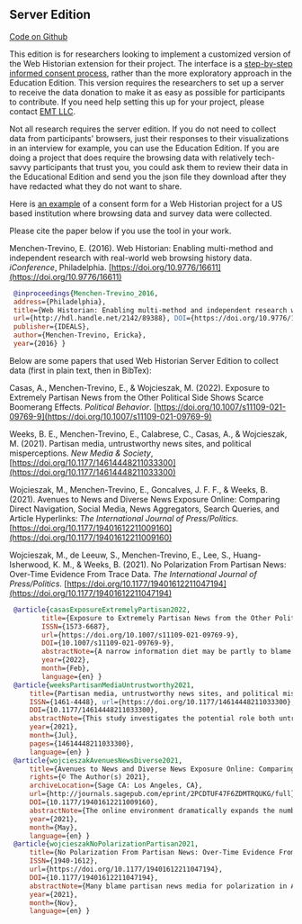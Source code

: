 ## Server Edition

[Code on Github](https://github.com/WebHistorian/community)

This edition is for researchers looking to implement a customized version of the 
Web Historian extension for their project. The interface is a [step-by-step informed 
consent process](https://journals-sagepub-com.proxyau.wrlc.org/doi/suppl/10.1177/14614448211033300), rather than the more exploratory approach in the Education 
Edition. This version requires the researchers to set up a server to receive 
the data donation to make it as easy as possible for participants to contribute. 
If you need help setting this up for your project, please 
contact [EMT LLC](https://erickaakcire.github.io/emtllc.html). 

Not all research requires the server edition. If you do not need to collect data 
from participants' browsers, just their responses to their visualizations in an interview for example, 
you can use the Education Edition. If you are doing a project that does require the browsing data
with relatively tech-savvy participants that trust you, you could ask them to review their 
data in the Educational Edition and send you the json file they download after they have 
redacted what they do not want to share.

Here is [an example](./consent_example.html) of a consent form for a Web Historian 
project for a US based institution where browsing data and survey data were collected. 

Please cite the paper below if you use the tool in your work.

Menchen-Trevino, E. (2016). Web Historian: Enabling multi-method and independent research with real-world web browsing history data. *iConference*, Philadelphia. [https://doi.org/10.9776/16611](https://doi.org/10.9776/16611)

```bibtex
 @inproceedings{Menchen-Trevino_2016, 
 address={Philadelphia}, 
 title={Web Historian: Enabling multi-method and independent research with real-world web browsing history data}, 
 url={http://hdl.handle.net/2142/89388}, DOI={https://doi.org/10.9776/16611}, 
 publisher={IDEALS}, 
 author={Menchen-Trevino, Ericka}, 
 year={2016} }
```

Below are some papers that used Web Historian Server Edition to collect data (first in plain text, then in BibTex):

Casas, A., Menchen-Trevino, E., & Wojcieszak, M. (2022). Exposure to Extremely Partisan News from the Other Political Side Shows Scarce Boomerang Effects. *Political Behavior*. [https://doi.org/10.1007/s11109-021-09769-9](https://doi.org/10.1007/s11109-021-09769-9)

Weeks, B. E., Menchen-Trevino, E., Calabrese, C., Casas, A., & Wojcieszak, M. (2021). Partisan media, untrustworthy news sites, and political misperceptions. *New Media & Society*, [https://doi.org/10.1177/14614448211033300](https://doi.org/10.1177/14614448211033300)

Wojcieszak, M., Menchen-Trevino, E., Goncalves, J. F. F., & Weeks, B. (2021). Avenues to News and Diverse News Exposure Online: Comparing Direct Navigation, Social Media, News Aggregators, Search Queries, and Article Hyperlinks: *The International Journal of Press/Politics*. [https://doi.org/10.1177/19401612211009160](https://doi.org/10.1177/19401612211009160)

Wojcieszak, M., de Leeuw, S., Menchen-Trevino, E., Lee, S., Huang-Isherwood, K. M., & Weeks, B. (2021). No Polarization From Partisan News: Over-Time Evidence From Trace Data. *The International Journal of Press/Politics*. [https://doi.org/10.1177/19401612211047194](https://doi.org/10.1177/19401612211047194)

```bibtex
 @article{casasExposureExtremelyPartisan2022, 
        title={Exposure to Extremely Partisan News from the Other Political Side Shows Scarce Boomerang Effects}, 
        ISSN={1573-6687},
        url={https://doi.org/10.1007/s11109-021-09769-9}, 
        DOI={10.1007/s11109-021-09769-9}, 
        abstractNote={A narrow information diet may be partly to blame for the growing political divides in the United States, suggesting exposure to dissimilar views as a remedy. These efforts, however, could be counterproductive, exacerbating attitude and affective polarization. Yet findings on whether such boomerang effect exists are mixed and the consequences of dissimilar exposure on other important outcomes remain unexplored. To contribute to this debate, we rely on a preregistered longitudinal experimental design combining participants’ survey self-reports and their behavioral browsing data, in which one should observe boomerang effects. We incentivized liberals to read political articles on extreme conservative outlets (Breitbart, The American Spectator, and The Blaze) and conservatives to read extreme left-leaning sites (Mother Jones, Democracy Now, and The Nation). We maximize ecological validity by embedding the treatment in a larger project that tracks over time changes in online exposure and attitudes. We explored the effects on attitude and affective polarization, as well as on perceptions of the political system, support for democratic principles, and personal well-being. Overall we find little evidence of boomerang effects.}, journal={Political Behavior}, author={Casas, Andreu and Menchen-Trevino, Ericka and Wojcieszak, Magdalena}, 
        year={2022}, 
        month={Feb}, 
        language={en} }
 @article{weeksPartisanMediaUntrustworthy2021, 
     title={Partisan media, untrustworthy news sites, and political misperceptions}, 
     ISSN={1461-4448}, url={https://doi.org/10.1177/14614448211033300}, 
     DOI={10.1177/14614448211033300}, 
     abstractNote={This study investigates the potential role both untrustworthy and partisan websites play in misinforming audiences by testing whether actual exposure to these sites is associated with political misperceptions. Using a sample of American adult social media users, we match data from individuals’ Internet browser histories with a survey measuring the accuracy of political beliefs. We find that visits to partisan websites are at times related to misperceptions consistent with the political bias of the site. However, we do not find strong evidence that untrustworthy websites consistently relate to false beliefs. There is also little evidence that visits to less partisan, centrist news sites are associated with more accurate political beliefs about these issues, suggesting that exposure to politically neutral news is not necessarily the antidote to misinformation. Results suggest that focusing on partisan news sites—rather than untrustworthy sites—may be fruitful to understanding how media contribute to political misperceptions.}, journal={New Media & Society}, publisher={SAGE Publications}, author={Weeks, Brian E and Menchen-Trevino, Ericka and Calabrese, Christopher and Casas, Andreu and Wojcieszak, Magdalena}, 
     year={2021}, 
     month={Jul}, 
     pages={14614448211033300}, 
     language={en} }
 @article{wojcieszakAvenuesNewsDiverse2021, 
     title={Avenues to News and Diverse News Exposure Online: Comparing Direct Navigation, Social Media, News Aggregators, Search Queries, and Article Hyperlinks:}, 
     rights={© The Author(s) 2021}, 
     archiveLocation={Sage CA: Los Angeles, CA}, 
     url={http://journals.sagepub.com/eprint/2PCDTUF47F6ZDMTRQUKG/full}, 
     DOI={10.1177/19401612211009160}, 
     abstractNote={The online environment dramatically expands the number of ways people can encounter news but there remain questions of whether these abundant opportunities faci...}, journal={The International Journal of Press/Politics}, publisher={SAGE PublicationsSage CA: Los Angeles, CA}, author={Wojcieszak, Magdalena and Menchen-Trevino, Ericka and Goncalves, Joao F. F. and Weeks, Brian}, 
     year={2021}, 
     month={May}, 
     language={en} }
 @article{wojcieszakNoPolarizationPartisan2021, 
     title={No Polarization From Partisan News: Over-Time Evidence From Trace Data}, 
     ISSN={1940-1612}, 
     url={https://doi.org/10.1177/19401612211047194}, 
     DOI={10.1177/19401612211047194}, 
     abstractNote={Many blame partisan news media for polarization in America. This paper examines the effects of liberal, conservative, and centrist news on affective and attitude polarization. To this end, we rely on two studies that combine two-wave panel surveys (N1 = 303, N2 = 904) with twelve months worth of web browsing data submitted by the same participants comprising roughly thirty-eight million visits. We identify news exposure using an extensive list of news domains and develop a machine learning classifier to identify exposure to political news within these domains. The results offer a robust pattern of null findings. Exposure to partisan and centrist news websites—no matter if it is congenial or crosscutting—does not enhance polarization. These null effects also emerge among strong and weak partisans as well as Democrats and Republicans alike. We argue that these null results accurately portray the reality of limited effects of news in the “real world.” Politics and partisan news account for a small fraction of citizens’ online activities, less than 2 percent in our trace data, and are nearly unnoticeable in the overall information and communication ecology of most individuals.}, journal={The International Journal of Press/Politics}, publisher={SAGE Publications Inc}, author={Wojcieszak, Magdalena and de Leeuw, Sjifra and Menchen-Trevino, Ericka and Lee, Seungsu and Huang-Isherwood, Ke M. and Weeks, Brian}, 
     year={2021}, 
     month={Nov}, 
     language={en} }
```
